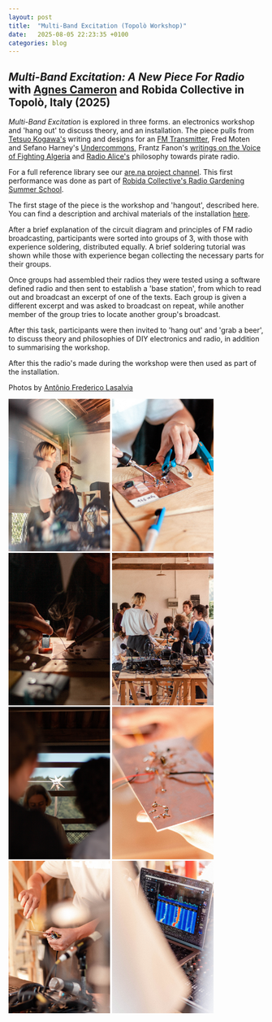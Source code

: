 ```yaml
---
layout: post
title:  "Multi-Band Excitation (Topolò Workshop)"
date:   2025-08-05 22:23:35 +0100
categories: blog
---
```


<h2><i>Multi-Band Excitation: A New Piece For Radio</i> with <a href="https://agnescameron.info/">Agnes Cameron</a> and Robida Collective in Topolò, Italy (2025)</h2>

*Multi-Band Excitation* is explored in three forms. an electronics workshop and 'hang out' to discuss theory, and an installation. The piece pulls from [Tetsuo Kogawa's][tk] writing and designs for an [FM Transmitter][tkdiagram], Fred Moten and Sefano Harney's [Undercommons][undercommons], Frantz Fanon's [writings on the Voice of Fighting Algeria][vofa] and [Radio Alice's][freealice] philosophy towards pirate radio.

For a full reference library see our [are.na project channel][arena]. This first performance was done as part of <a href="https://robidacollective.com/projects/academy-of-margins/summer-school-of-the-academy-of-margins-2025">Robida Collective's Radio Gardening Summer School</a>.

The first stage of the piece is the workshop and 'hangout', described here. You can find a description and archival materials of the installation [here][install].

After a brief explanation of the circuit diagram and principles of FM radio broadcasting, participants were sorted into groups of 3, with those with experience soldering, distributed equally. A brief soldering tutorial was shown while those with experience began collecting the necessary parts for their groups. 

Once groups had assembled their radios they were tested using a software defined radio and then sent to establish a 'base station', from which to read out and broadcast an excerpt of one of the texts. Each group is given a different excerpt and was asked to broadcast on repeat, while another member of the group tries to locate another group's broadcast.

After this task, participants were then invited to 'hang out' and 'grab a beer', to discuss theory and philosophies of DIY electronics and radio, in addition to summarising the workshop.

After this the radio's made during the workshop were then used as part of the installation.

Photos by <a href="https://antoniofrederico.com/">Antônio Frederico Lasalvia</a>

<img src="/assets/img/multibandexcitation/antonio/mbeworkantonio1.jpg" height="300" width="auto"/>
<img src="/assets/img/multibandexcitation/antonio/mbeworkantonio2.jpg" height="300" width="auto"/>
<img src="/assets/img/multibandexcitation/antonio/mbeworkantonio3.jpg" height="300" width="auto"/>
<img src="/assets/img/multibandexcitation/antonio/mbeworkantonio4.jpg" height="300" width="auto"/>
<img src="/assets/img/multibandexcitation/antonio/mbeworkantonio5.jpg" height="300" width="auto"/>
<img src="/assets/img/multibandexcitation/antonio/mbeworkantonio6.jpg" height="300" width="auto"/>
<img src="/assets/img/multibandexcitation/antonio/mbeworkantonio7.jpg" height="300" width="auto"/>
<img src="/assets/img/multibandexcitation/antonio/mbeworkantonio8.jpg" height="300" width="auto"/>

[agnes_cameron]: https://agnescameron.info/
[install]: https://otherkat.com/installation/multi---band-excitation-(topolò-installation).html
[tk]: https://anarchy.translocal.jp/
[tkdiagram]: https://anarchy.translocal.jp/radio/micro/howtotx.html
[undercommons]: https://en.wikipedia.org/wiki/The_Undercommons
[vofa]: https://www.are.na/block/37273598
[freealice]: https://www.are.na/block/29403941
[arena]:https://www.are.na/agnes-cameron/multi-band-excitation